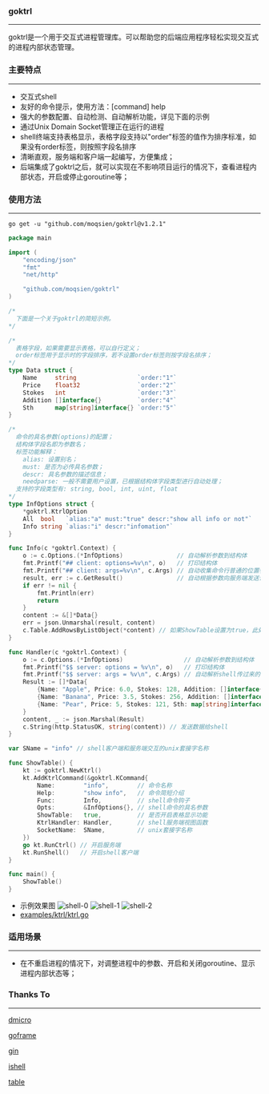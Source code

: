 ### goktrl

------------------
goktrl是一个用于交互式进程管理库。可以帮助您的后端应用程序轻松实现交互式的进程内部状态管理。

### 主要特点

------------------
- 交互式shell
- 友好的命令提示，使用方法：[command] help
- 强大的参数配置、自动检测、自动解析功能，详见下面的示例
- 通过Unix Domain Socket管理正在运行的进程
- shell终端支持表格显示，表格字段支持以"order"标签的值作为排序标准，如果没有order标签，则按照字段名排序
- 清晰直观，服务端和客户端一起编写，方便集成；
- 后端集成了goktrl之后，就可以实现在不影响项目运行的情况下，查看进程内部状态，开启或停止goroutine等；

### 使用方法

------------------
```shell
go get -u "github.com/moqsien/goktrl@v1.2.1"
```
```go
package main

import (
	"encoding/json"
	"fmt"
	"net/http"

	"github.com/moqsien/goktrl"
)

/*
  下面是一个关于goktrl的简短示例。
*/

/*
  表格字段，如果需要显示表格，可以自行定义；
  order标签用于显示时的字段排序，若不设置order标签则按字段名排序；
*/
type Data struct {
	Name     string                 `order:"1"`
	Price    float32                `order:"2"`
	Stokes   int                    `order:"3"`
	Addition []interface{}          `order:"4"`
	Sth      map[string]interface{} `order:"5"`
}

/*
  命令的具名参数(options)的配置；
  结构体字段名即为参数名；
  标签功能解释：
    alias: 设置别名；
	must: 是否为必传具名参数；
	descr: 具名参数的描述信息；
	needparse: 一般不需要用户设置，已根据结构体字段类型进行自动处理；
  支持的字段类型有: string, bool, int, uint, float
*/
type InfOptions struct {
	*goktrl.KtrlOption
	All  bool   `alias:"a" must:"true" descr:"show all info or not"`
	Info string `alias:"i" descr:"infomation"`
}

func Info(c *goktrl.Context) {
	o := c.Options.(*InfOptions)               // 自动解析参数到结构体
	fmt.Printf("## client: options=%v\n", o)   // 打印结构体
	fmt.Printf("## client: args=%v\n", c.Args) // 自动收集命令行普通的位置参数
	result, err := c.GetResult()               // 自动根据参数向服务端发送请求，请求会到达下面的Handler路由方法
	if err != nil {
		fmt.Println(err)
		return
	}
	content := &[]*Data{}
	err = json.Unmarshal(result, content)
	c.Table.AddRowsByListObject(*content) // 如果ShowTable设置为true，此处可添加表格数据，会自动渲染和显示表格
}

func Handler(c *goktrl.Context) {
	o := c.Options.(*InfOptions)                 // 自动解析参数到结构体
	fmt.Printf("$$ server: options = %v\n", o)   // 打印结构体
	fmt.Printf("$$ server: args = %v\n", c.Args) // 自动解析shell传过来的位置参数到c.Args
	Result := []*Data{
		{Name: "Apple", Price: 6.0, Stokes: 128, Addition: []interface{}{1, "a", "c"}},
		{Name: "Banana", Price: 3.5, Stokes: 256, Addition: []interface{}{"b", 1.2}},
		{Name: "Pear", Price: 5, Stokes: 121, Sth: map[string]interface{}{"s": 123}},
	}
	content, _ := json.Marshal(Result)
	c.String(http.StatusOK, string(content)) // 发送数据给shell
}

var SName = "info" // shell客户端和服务端交互的unix套接字名称

func ShowTable() {
	kt := goktrl.NewKtrl()
	kt.AddKtrlCommand(&goktrl.KCommand{
		Name:        "info",        // 命令名称
		Help:        "show info",   // 命令简短介绍
		Func:        Info,          // shell命令钩子
		Opts:        &InfOptions{}, // shell命令的具名参数
		ShowTable:   true,          // 是否开启表格显示功能
		KtrlHandler: Handler,       // shell服务端视图函数
		SocketName:  SName,         // unix套接字名称
	})
	go kt.RunCtrl() // 开启服务端
	kt.RunShell()   // 开启shell客户端
}

func main() {
	ShowTable()
}
```
- 示例效果图
![shell-0](https://github.com/moqsien/goktrl/blob/main/docs/0.png)
![shell-1](https://github.com/moqsien/goktrl/blob/main/docs/1.png)
![shell-2](https://github.com/moqsien/goktrl/blob/main/docs/2.png)
- [examples/ktrl/ktrl.go](https://github.com/moqsien/goktrl/blob/main/examples/ktrl/ktrl.go)

### 适用场景

------------------
- 在不重启进程的情况下，对调整进程中的参数、开启和关闭goroutine、显示进程内部状态等；

### Thanks To

------------------
[dmicro](https://github.com/osgochina/dmicro)

[goframe](https://github.com/gogf/gf)

[gin](https://github.com/gin-gonic/gin)

[ishell](https://github.com/abiosoft/ishell)

[table](https://github.com/aquasecurity/table)
